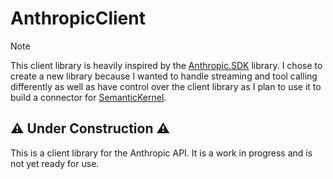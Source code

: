 # AnthropicClient

> [!NOTE]  
> This client library is heavily inspired by the [Anthropic.SDK](https://github.com/tghamm/Anthropic.SDK) library. I chose to create a new library because I wanted to handle streaming and tool calling differently as well as have control over the client library as I plan to use it to build a connector for [SemanticKernel](https://github.com/microsoft/semantic-kernel).

## ⚠️ Under Construction ⚠️

This is a client library for the Anthropic API. It is a work in progress and is not yet ready for use.

